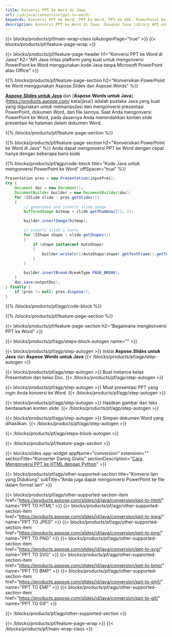 ```yaml
---
title: Konversi PPT ke Word di Jawa
url: /id/java/conversion/ppt-to-word/
keywords: Konversi PPT ke Word, PPT ke Word, PPT ke DOC, PowerPoint ke Word, API Java, Perpustakaan Java
description: Konversi PPT ke Word di Jawa. Gunakan Java library API untuk mengonversi PowerPoint ke Word
---
```


{{< blocks/products/pf/main-wrap-class isAutogenPage="true" >}}
{{< blocks/products/pf/feature-page-wrap >}}

{{< blocks/products/pf/feature-page-header h1="Konversi PPT ke Word di Jawa" h2="API Java lintas platform yang kuat untuk mengonversi PowerPoint ke Word menggunakan kode Java tanpa Microsoft PowerPoint atau Office" >}}

{{% blocks/products/pf/feature-page-section h2="Konversikan PowerPoint ke Word menggunakan Aspose.Slides dan Aspose.Words" %}}

[**Aspose.Slides untuk Java**](https://products.aspose.com/slides/id/java/) dan [**Aspose.Words untuk Java**](https://products.aspose.com/ kata/java/) adalah pustaka Java yang kuat yang digunakan untuk memanipulasi dan mengonversi presentasi PowerPoint, dokumen Word, dan file lainnya. Saat Anda mengonversi PowerPoint ke Word, pada dasarnya Anda memindahkan konten slide presentasi ke halaman dalam dokumen Word.

{{% /blocks/products/pf/feature-page-section %}}




{{% blocks/products/pf/feature-page-section  h2="Konversikan PowerPoint ke Word di Java" %}}
Anda dapat mengonversi PPT ke Word dengan cepat hanya dengan beberapa baris kode

{{% blocks/products/pf/agp/code-block title="Kode Java untuk mengonversi PowerPoint ke Word" offSpacer="true" %}}
```java
Presentation pres = new Presentation(inputPres);
try {
    Document doc = new Document();
    DocumentBuilder builder = new DocumentBuilder(doc);
    for (ISlide slide : pres.getSlides())
    {
        // generates and inserts slide image
        BufferedImage bitmap = slide.getThumbnail(1, 1);

        builder.insertImage(bitmap);

        // inserts slide's texts
        for (IShape shape : slide.getShapes())
        {
            if (shape instanceof AutoShape)
            {
                builder.writeln(((AutoShape)shape).getTextFrame().getText());
            }
        }

        builder.insertBreak(BreakType.PAGE_BREAK);
    }
    doc.save(outputDoc);
} finally {
    if (pres != null) pres.dispose();
}
```
{{% /blocks/products/pf/agp/code-block %}}

{{% /blocks/products/pf/feature-page-section %}}




{{< blocks/products/pf/feature-page-section  h2="Bagaimana mengkonversi PPT ke Word" >}}


{{< blocks/products/pf/agp/steps-block-autogen name="" >}}


{{< blocks/products/pf/agp/step-autogen >}}
Instal **Aspose.Slides untuk Java** dan **Aspose.Words untuk Java** 
{{< /blocks/products/pf/agp/step-autogen >}}

{{< blocks/products/pf/agp/step-autogen >}}
Buat instance kelas Presentation dan kelas Doc.
{{< /blocks/products/pf/agp/step-autogen >}}

{{< blocks/products/pf/agp/step-autogen >}}
Muat presentasi PPT yang ingin Anda konversi ke Word.
{{< /blocks/products/pf/agp/step-autogen >}}

{{< blocks/products/pf/agp/step-autogen >}}
Hasilkan gambar dan teks berdasarkan konten slide.
{{< /blocks/products/pf/agp/step-autogen >}}

{{< blocks/products/pf/agp/step-autogen >}}
Simpan dokumen Word yang dihasilkan.
{{< /blocks/products/pf/agp/step-autogen >}}


{{< /blocks/products/pf/agp/steps-block-autogen >}}


{{< /blocks/products/pf/feature-page-section >}}




{{< blocks/slides-app-widget  appName="conversion" extension="" sectionTitle="Konverter Daring Gratis" sectionDescription="[Cara Mengonversi PPT ke HTML dengan Python](https://products.aspose.com/slides/id/en/python-net/conversion/ppt-to-html/)" >}}

{{< blocks/products/pf/agp/other-supported-section title="Konversi lain yang Didukung" subTitle="Anda juga dapat mengonversi PowerPoint ke file dalam format lain" >}}


{{< blocks/products/pf/agp/other-supported-section-item href="https://products.aspose.com/slides/id/java/conversion/ppt-to-html/" name="PPT TO HTML" >}}
{{< blocks/products/pf/agp/other-supported-section-item href="https://products.aspose.com/slides/id/java/conversion/ppt-to-jpeg/" name="PPT TO JPEG" >}}
{{< blocks/products/pf/agp/other-supported-section-item href="https://products.aspose.com/slides/id/java/conversion/ppt-to-png/" name="PPT TO PNG" >}}
{{< blocks/products/pf/agp/other-supported-section-item href="https://products.aspose.com/slides/id/java/conversion/ppt-to-svg/" name="PPT TO SVG" >}}
{{< blocks/products/pf/agp/other-supported-section-item href="https://products.aspose.com/slides/id/java/conversion/ppt-to-bmp/" name="PPT TO BMP" >}}
{{< blocks/products/pf/agp/other-supported-section-item href="https://products.aspose.com/slides/id/java/conversion/ppt-to-emf/" name="PPT TO EMF" >}}
{{< blocks/products/pf/agp/other-supported-section-item href="https://products.aspose.com/slides/id/java/conversion/ppt-to-gif/" name="PPT TO GIF" >}}



{{< /blocks/products/pf/agp/other-supported-section >}}

{{< /blocks/products/pf/feature-page-wrap >}}
{{< /blocks/products/pf/main-wrap-class >}}